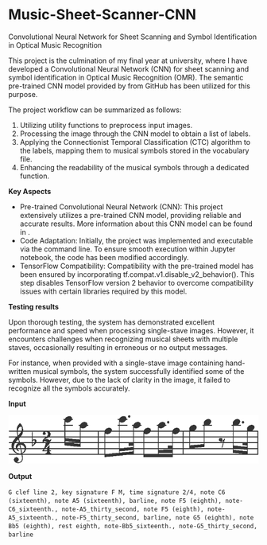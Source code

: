 # Music-Sheet-Scanner-CNN
Convolutional Neural Network for Sheet Scanning and Symbol Identification in Optical Music Recognition

This project is the culmination of my final year at university, where I have developed a Convolutional Neural Network (CNN) for sheet scanning and symbol identification in Optical Music Recognition (OMR). The semantic pre-trained CNN model provided by <x> from GitHub has been utilized for this purpose.
  
The project workflow can be summarized as follows:

1. Utilizing utility functions to preprocess input images.
2. Processing the image through the CNN model to obtain a list of labels.
3. Applying the Connectionist Temporal Classification (CTC) algorithm to the labels, mapping them to musical symbols stored in the vocabulary file.
4. Enhancing the readability of the musical symbols through a dedicated function.
  
  
  **Key Aspects**
  
  * Pre-trained Convolutional Neural Network (CNN): This project extensively utilizes a pre-trained CNN model, providing reliable and accurate results. More information about this CNN model can be found in <here>.
  * Code Adaptation: Initially, the project was implemented and executable via the command line. To ensure smooth execution within Jupyter notebook, the code has been modified accordingly.
  * TensorFlow Compatibility: Compatibility with the pre-trained model has been ensured by incorporating tf.compat.v1.disable_v2_behavior(). This step disables TensorFlow version 2 behavior to overcome compatibility issues with certain libraries required by this model.

  
  **Testing results**
  
  Upon thorough testing, the system has demonstrated excellent performance and speed when processing single-stave images. However, it encounters challenges when recognizing musical sheets with multiple staves, occasionally resulting in erroneous or no output messages.

For instance, when provided with a single-stave image containing hand-written musical symbols, the system successfully identified some of the symbols. However, due to the lack of clarity in the image, it failed to recognize all the symbols accurately.
  
  
  **Input**
  
  ![Input](Stave.png)
  
  **Output**
  
```G clef line 2, key signature F M, time signature 2/4, note C6 (sixteenth), note A5 (sixteenth), barline, note F5 (eighth), note-C6_sixteenth., note-A5_thirty_second, note F5 (eighth), note-A5_sixteenth., note-F5_thirty_second, barline, note G5 (eighth), note Bb5 (eighth), rest eighth, note-Bb5_sixteenth., note-G5_thirty_second, barline```
